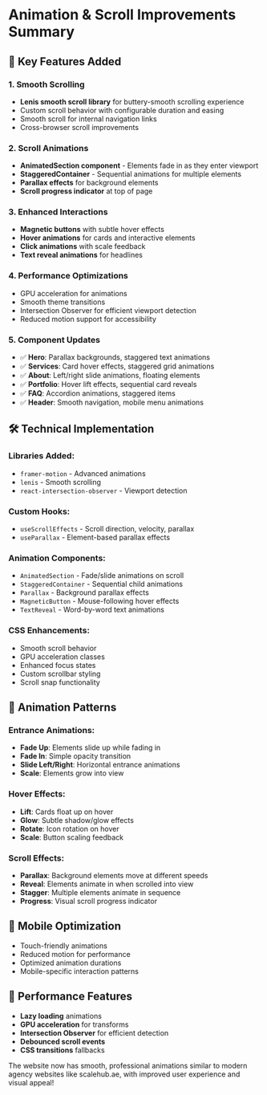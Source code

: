 # Animation & Scroll Improvements Summary

## 🎯 Key Features Added

### 1. **Smooth Scrolling**
- **Lenis smooth scroll library** for buttery-smooth scrolling experience
- Custom scroll behavior with configurable duration and easing
- Smooth scroll for internal navigation links
- Cross-browser scroll improvements

### 2. **Scroll Animations**
- **AnimatedSection component** - Elements fade in as they enter viewport
- **StaggeredContainer** - Sequential animations for multiple elements
- **Parallax effects** for background elements
- **Scroll progress indicator** at top of page

### 3. **Enhanced Interactions**
- **Magnetic buttons** with subtle hover effects
- **Hover animations** for cards and interactive elements
- **Click animations** with scale feedback
- **Text reveal animations** for headlines

### 4. **Performance Optimizations**
- GPU acceleration for animations
- Smooth theme transitions
- Intersection Observer for efficient viewport detection
- Reduced motion support for accessibility

### 5. **Component Updates**
- ✅ **Hero**: Parallax backgrounds, staggered text animations
- ✅ **Services**: Card hover effects, staggered grid animations
- ✅ **About**: Left/right slide animations, floating elements
- ✅ **Portfolio**: Hover lift effects, sequential card reveals
- ✅ **FAQ**: Accordion animations, staggered items
- ✅ **Header**: Smooth navigation, mobile menu animations

## 🛠️ Technical Implementation

### Libraries Added:
- `framer-motion` - Advanced animations
- `lenis` - Smooth scrolling
- `react-intersection-observer` - Viewport detection

### Custom Hooks:
- `useScrollEffects` - Scroll direction, velocity, parallax
- `useParallax` - Element-based parallax effects

### Animation Components:
- `AnimatedSection` - Fade/slide animations on scroll
- `StaggeredContainer` - Sequential child animations  
- `Parallax` - Background parallax effects
- `MagneticButton` - Mouse-following hover effects
- `TextReveal` - Word-by-word text animations

### CSS Enhancements:
- Smooth scroll behavior
- GPU acceleration classes
- Enhanced focus states
- Custom scrollbar styling
- Scroll snap functionality

## 🎨 Animation Patterns

### Entrance Animations:
- **Fade Up**: Elements slide up while fading in
- **Fade In**: Simple opacity transition
- **Slide Left/Right**: Horizontal entrance animations
- **Scale**: Elements grow into view

### Hover Effects:
- **Lift**: Cards float up on hover
- **Glow**: Subtle shadow/glow effects
- **Rotate**: Icon rotation on hover
- **Scale**: Button scaling feedback

### Scroll Effects:
- **Parallax**: Background elements move at different speeds
- **Reveal**: Elements animate in when scrolled into view
- **Stagger**: Multiple elements animate in sequence
- **Progress**: Visual scroll progress indicator

## 📱 Mobile Optimization

- Touch-friendly animations
- Reduced motion for performance
- Optimized animation durations
- Mobile-specific interaction patterns

## 🚀 Performance Features

- **Lazy loading** animations
- **GPU acceleration** for transforms
- **Intersection Observer** for efficient detection
- **Debounced scroll events**
- **CSS transitions** fallbacks

The website now has smooth, professional animations similar to modern agency websites like scalehub.ae, with improved user experience and visual appeal!

